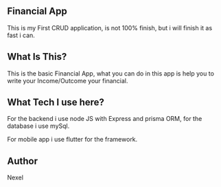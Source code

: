## Financial App

This is my First CRUD application, is not 100% finish, but i will finish it as fast i can.

## What Is This?
This is the basic Financial App, what you can do in this app is help you to write your Income/Outcome your financial.

## What Tech I use here?
For the backend i use node JS with Express and prisma ORM, for the database i use mySql.

For mobile app i use flutter for the framework.

## Author
Nexel
